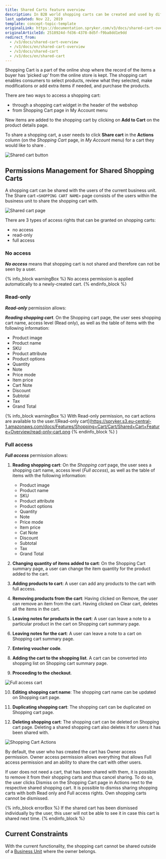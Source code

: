 ```yaml
---
title: Shared Carts feature overview
description: In B2B world shopping carts can be created and used by different individuals. A shopping cart can be shared with the users of the current business unit.
last_updated: Nov 22, 2019
template: concept-topic-template
originalLink: https://documentation.spryker.com/v3/docs/shared-cart-overview
originalArticleId: 2518924d-fd36-4378-8d5f-f9ba8dd1e9dd
redirect_from:
  - /v3/docs/shared-cart-overview
  - /v3/docs/en/shared-cart-overview
  - /v3/docs/shared-cart
  - /v3/docs/en/shared-cart
---
```


Shopping Cart is a part of the online shop where the record of the items a buyer has ‘picked up’ from the online store is kept. The shopping cart enables consumers to select products, review what they selected, make modifications or add extra items if needed, and purchase the products.

There are two ways to access a shopping cart:

* through a shopping cart widget in the header of the webshop
* from Shopping Cart page in My Account menu

New items are added to the shopping cart by clicking on **Add to Cart** on the product details page.

To share a shopping cart, a user needs to click **Share cart** in the **Actions** column (on the _Shopping Cart_ page, in _My Account_ menu) for a cart they would like to share .

![Shared cart button](https://spryker.s3.eu-central-1.amazonaws.com/docs/Features/Shopping+Cart/Cart/Shared+Cart+Feature+Overview/share-cart-button.png) 

## Permissions Management for Shared Shopping Carts
A shopping cart can be shared with the users of the current business unit. The Share cart `<SHOPPING CART NAME>` page consists of the users within the business unit to share the shopping cart with.

![Shared cart page](https://spryker.s3.eu-central-1.amazonaws.com/docs/Features/Shopping+Cart/Cart/Shared+Cart+Feature+Overview/share-cart-page.png) 

There are 3 types of access rights that can be granted on shopping carts:

* no access
* read-only
* full access

### No access
_**No access**_ means that shopping cart is not shared and therefore can not be seen by a user.

{% info_block warningBox %}
No access permission is applied automatically to a newly-created cart.
{% endinfo_block %}

### Read-only
_**Read-only**_ permission allows:

**_Reading shopping cart_**. On the Shopping cart page, the user sees shopping cart name, access level (Read only), as well as the table of items with the following information:

* Product image
* Product name
* SKU
* Product attribute
* Product options
* Quantity
* Note
* Price mode
* Item price
* Cart Note
* Discount
* Subtotal
* Tax
* Grand Total

{% info_block warningBox %}
With Read-only permission, no cart actions are available to the user.![Read-only cart](https://spryker.s3.eu-central-1.amazonaws.com/docs/Features/Shopping+Cart/Cart/Shared+Cart+Feature+Overview/read-only-cart.png
{% endinfo_block %} )

### Full access
_**Full access**_ permission allows:

1. **Reading shopping cart**: On the _Shopping cart_ page, the user sees a shopping cart name, access level (_Full access_), as well as the table of items with the following information:
    * Product image
    * Product name
    * SKU
    * Product attribute
    * Product options
    * Quantity
    * Note
    * Price mode
    * Item price
    * Cat Note
    * Discount
    * Subtotal
    * Tax
    * Grand Total

2. **Changing quantity of items added to cart**: On the Shopping Cart summary page, a user can change the item quantity for the product added to the cart.

3. **Adding products to cart**: A user can add any products to the cart with full access.

4. **Removing products from the cart**: Having clicked on Remove, the user can remove an item from the cart. Having clicked on Clear cart, deletes all the items in the cart.

5. **Leaving notes for products in the cart**: A user can leave a note to a particular product in the cart on Shopping cart summary page.

6. **Leaving notes for the cart**: A user can leave a note to a cart on Shopping cart summary page.

7. **Entering voucher code**.

8. **Adding the cart to the shopping list**. A cart can be converted into shopping list on Shopping cart summary page.

9. **Proceeding to the checkout**.

![Full access cart](https://spryker.s3.eu-central-1.amazonaws.com/docs/Features/Shopping+Cart/Cart/Shared+Cart+Feature+Overview/full-access-cart.png) 

10. **Editing shopping cart name**: The shopping cart name can be updated on Shopping cart page.

11. **Duplicating shopping cart**: The shopping cart can be duplicated on Shopping cart page.

13. **Deleting shopping cart**: The shopping cart can be deleted on Shopping cart page. Deleting a shared shopping cart also deletes it for users it has been shared with.

![Shopping Cart Actions](https://spryker.s3.eu-central-1.amazonaws.com/docs/Features/Shopping+Cart/Cart/Shared+Cart+Feature+Overview/shopping-cart-actions.png) 

By default, the user who has created the cart has Owner access permission. Owner access permission allows everything that allows Full access permission and an ability to share the cart with other users.

If user does not need a cart, that has been shared with them, it is possible to remove it from their shopping carts and thus cancel sharing. To do so, the user clicks Dismiss on the Shopping Cart page in Actions next to the respective shared shopping cart. It is possible to dismiss sharing shopping carts with both Read only and Full access rights. Own shopping carts cannot be dismissed.

{% info_block errorBox %}
If the shared cart has been dismissed individually by the user, this user will not be able to see it in case this cart is shared next time.
{% endinfo_block %}

## Current Constraints
With the current functionality, the shopping cart cannot be shared outside of a [Business Unit](/docs/scos/user/features/{{page.version}}/company-account-feature-overview/business-units-overview.html) where the owner belongs.


<!-- **See also:**

* Learn about SharedCart module
* Learn about SharedCartDataImport module
* Learn about SharedCartPage module
* Learn about SharedCartWidget module-->

<!-- Last review date: Oct. 29th, 2018-- by Andrew Chekanov, Anastasija Datsun -->
